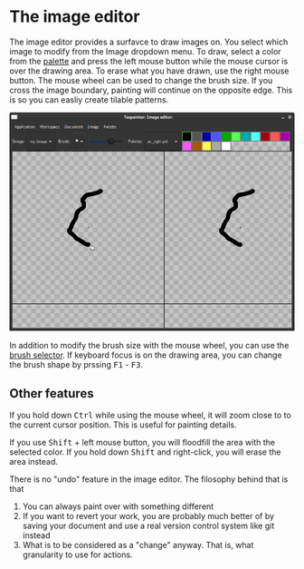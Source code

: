 # The image editor

The image editor provides a surfavce to draw images on. You select which image to modify from the
Image dropdown menu. To draw, select a color from the <a href="palette_selector.html">palette</a>
and press the left mouse button while the mouse cursor is over the drawing area. To erase what you
have drawn, use the right mouse button. The mouse wheel can be used to change the brush size. If you
cross the image boundary, painting will continue on the opposite edge. This is so you can easliy
create tilable patterns.

![The image editor is used to paint on images](image_editor.png)

In addition to modify the brush size with the mouse wheel, you can use the
<a href="brush_selector.html">brush selector</a>. If keyboard focus is on the drawing area, you can
change the brush shape by prssing <kbd>F1</kbd> - <kbd>F3</kbd>.

## Other features

If you hold down <kbd>Ctrl</kbd> while using the mouse wheel, it will zoom close to to the current
cursor position. This is useful for painting details.

If you use <kbd>Shift</kbd> + left mouse button, you will floodfill the area with the selected
color. If you hold down <kbd>Shift</kbd> and right-click, you will erase the area instead.

There is no "undo" feature in the image editor. The filosophy behind that is that

 1. You can always paint over with something different
 2. If you want to revert your work, you are probably much better of by saving your document and
    use a real version control system like git instead
 3. What is to be considered as a "change" anyway. That is, what granularity to use for actions.